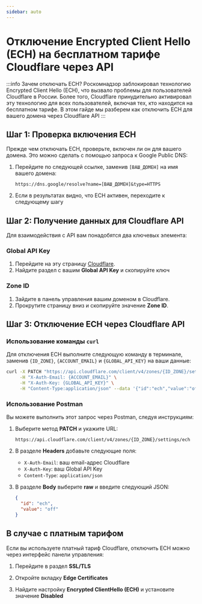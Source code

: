 ```yaml
---
sidebar: auto
---
```


# Отключение Encrypted Client Hello (ECH) на бесплатном тарифе Cloudflare через API

:::info Зачем отключать ECH?
Роскомнадзор заблокировал технологию Encrypted Client Hello (ECH), что вызвало проблемы для пользователей Cloudflare в России. Более того, Cloudflare принудительно активировал эту технологию для всех пользователей, включая тех, кто находится на бесплатном тарифе. В этом гайде мы разберем как отключить ECH для вашего домена через Cloudflare API
::: 

## Шаг 1: Проверка включения ECH

Прежде чем отключать ECH, проверьте, включен ли он для вашего домена. Это можно сделать с помощью запроса к Google Public DNS:

1. Перейдите по следующей ссылке, заменив `[ВАШ_ДОМЕН]` на имя вашего домена:
   ```
   https://dns.google/resolve?name=[ВАШ_ДОМЕН]&type=HTTPS
   ```
2. Если в результатах видно, что ECH активен, переходите к следующему шагу

## Шаг 2: Получение данных для Cloudflare API

Для взаимодействия с API вам понадобятся два ключевых элемента:

### Global API Key

1. Перейдите на эту страницу [Cloudflare](https://dash.cloudflare.com/profile/api-tokens).
2. Найдите раздел с вашим **Global API Key** и скопируйте ключ

### Zone ID

1. Зайдите в панель управления вашим доменом в Cloudflare.
2. Прокрутите страницу вниз и скопируйте значение **Zone ID**.

## Шаг 3: Отключение ECH через Cloudflare API

### Использование команды `curl`

Для отключения ECH выполните следующую команду в терминале, заменив `{ID_ZONE}`, `{ACCOUNT_EMAIL}` и `{GLOBAL_API_KEY}` на ваши данные:

```bash
curl -X PATCH "https://api.cloudflare.com/client/v4/zones/{ID_ZONE}/settings/ech" \
     -H "X-Auth-Email: {ACCOUNT_EMAIL}" \
     -H "X-Auth-Key: {GLOBAL_API_KEY}" \
     -H "Content-Type:application/json" --data '{"id":"ech","value":"off"}'
```

### Использование Postman

Вы можете выполнить этот запрос через Postman, следуя инструкциям:

1. Выберите метод **PATCH** и укажите URL:
   ```
   https://api.cloudflare.com/client/v4/zones/{ID_ZONE}/settings/ech
   ```

2. В разделе **Headers** добавьте следующие поля:
   - `X-Auth-Email`: ваш email-адрес Cloudflare
   - `X-Auth-Key`: ваш Global API Key
   - `Content-Type`: `application/json`

3. В разделе **Body** выберите **raw** и введите следующий JSON:
   ```json
   {
     "id": "ech",
     "value": "off"
   }
   ```
## В случае с платным тарифом

Если вы используете платный тариф Cloudflare, отключить ECH можно через интерфейс панели управления:

1. Перейдите в раздел **SSL/TLS**

2. Откройте вкладку **Edge Certificates**

3. Найдите настройку **Encrypted ClientHello (ECH)** и установите значение **Disabled**